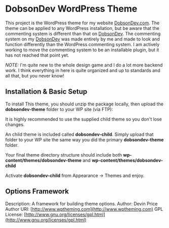 # DobsonDev WordPress Theme

This project is the WordPress theme for my website [DobsonDev.com](http://dobsondev.com). The theme can be applied to any WordPress installation, but be aware that the commenting system is different than that on [DobsonDev](http://dobsondev.com). The commenting system on my [DobsonDev](http://dobsondev.com) was made entirely by me and made to look and function differently than the WordPress commenting system. I am actively working to move the commenting system to be an installable plugin, but it has not reached that point yet.

*NOTE:* I'm quite new to the whole design game and I do a lot more backend work. I think everything in here is quite organized and up to standards and all that, but you never know!

## Installation & Basic Setup
To install This theme, you should unzip the package locally, then upload the **dobsondev-theme** folder to your WP site (via FTP):

It is highly recommended to use the supplied child theme so you don't lose changes.

An child theme is included called **dobsondev-child**. Simply upload that folder to your WP site the same way you did the primary **dobsondev-theme** folder.

Your final theme directory structure should include both **wp-content/themes/dobsondev-theme** and **wp-content/themes/dobsondev-child**

Activate **dobsondev-child** from Appearance -> Themes and enjoy.

## Options Framework

Description: A framework for building theme options.
Author: Devin Price
Author URI: [http://www.wptheming.com](http://www.wptheming.com)
GPL License: [http://www.gnu.org/licenses/gpl.html](http://www.gnu.org/licenses/gpl.html)